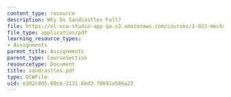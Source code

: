 ```yaml
---
content_type: resource
description: Why Do Sandcastles Fall?
file: https://ol-ocw-studio-app-qa.s3.amazonaws.com/courses/1-033-mechanics-of-material-systems-an-energy-approach-fall-2003/e302c40560cb31316bd3f0691a586a23_sandcastles.pdf
file_type: application/pdf
learning_resource_types:
- Assignments
parent_title: Assignments
parent_type: CourseSection
resourcetype: Document
title: sandcastles.pdf
type: OCWFile
uid: e302c405-60cb-3131-6bd3-f0691a586a23
---
```

